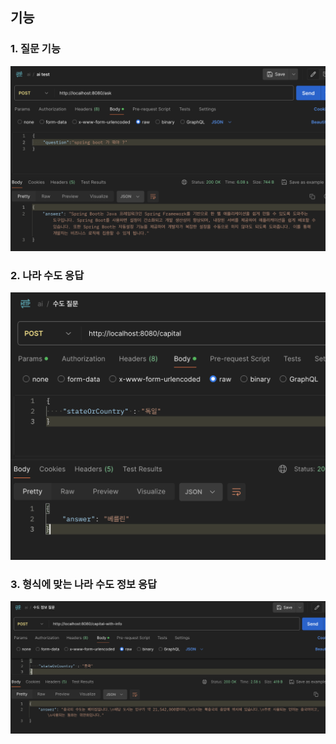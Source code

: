 ## 기능

### 1. 질문 기능
<img src="./images/ask.png">

<br>

### 2. 나라 수도 응답
<img src="./images/capital.png">

### 3. 형식에 맞는 나라 수도 정보 응답
<img src="./images/capital-info.png">